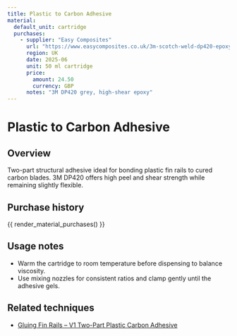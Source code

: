```yaml
---
title: Plastic to Carbon Adhesive
material:
  default_unit: cartridge
  purchases:
    - supplier: "Easy Composites"
      url: "https://www.easycomposites.co.uk/3m-scotch-weld-dp420-epoxy-adhesive"
      region: UK
      date: 2025-06
      unit: 50 ml cartridge
      price:
        amount: 24.50
        currency: GBP
      notes: "3M DP420 grey, high-shear epoxy"
---
```

# Plastic to Carbon Adhesive

## Overview
Two-part structural adhesive ideal for bonding plastic fin rails to cured carbon blades. 3M DP420 offers high peel and
shear strength while remaining slightly flexible.

## Purchase history

{{ render_material_purchases() }}

## Usage notes
- Warm the cartridge to room temperature before dispensing to balance viscosity.
- Use mixing nozzles for consistent ratios and clamp gently until the adhesive gels.

## Related techniques
- [Gluing Fin Rails – V1 Two-Part Plastic Carbon Adhesive](../techniques/gluing-fin-rails/v1/two-part-plastic-carbon-adhesive.md)
